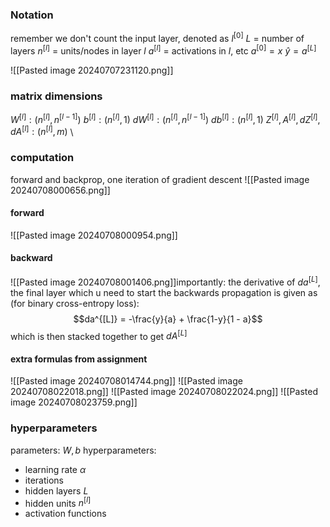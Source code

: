 ### Notation
remember we don't count the input layer, denoted as $l^{[0]}$
$L$ = number of layers
$n^{[l]}$ = units/nodes in layer $l$
$a^{[l]}$ = activations in $l$, etc
$a^{[0]} = x$
$\hat{y} = a^{[L]}$

![[Pasted image 20240707231120.png]]
### matrix dimensions
$W^{[l]} : (n^{[l]}, n^{[l - 1]})$
$b^{[l]}: (n^{[l]}, 1)$
$dW^{[l]}: (n^{[l]}, n^{[l - 1]})$
$db^{[l]}: (n^{[l]}, 1)$
$Z^{[l]} , A^{[l]} , dZ^{[l]} , dA^{[l]}  : (n^{[l]}, m)$
\
### computation
forward and backprop, one iteration of gradient descent
![[Pasted image 20240708000656.png]]
#### forward
![[Pasted image 20240708000954.png]]
#### backward
![[Pasted image 20240708001406.png]]importantly: the derivative of $da^{[L]}$, the final layer which u need to start the backwards propagation is given as (for binary cross-entropy loss): $$da^{[L]} = -\frac{y}{a} + \frac{1-y}{1 - a}$$which is then stacked together to get $dA^{[L]}$

#### extra formulas from assignment
![[Pasted image 20240708014744.png]]
![[Pasted image 20240708022018.png]]
![[Pasted image 20240708022024.png]]
![[Pasted image 20240708023759.png]]
### hyperparameters
parameters: $W, b$
hyperparameters:
- learning rate $\alpha$
- iterations
- hidden layers $L$
- hidden units $n^{[l]}$
- activation functions